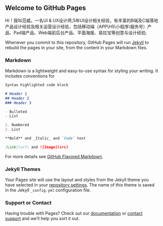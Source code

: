 ## Welcome to GitHub Pages

Hi！我叫范威，一名UI & UX设计师;5年UI设计相关经验，有丰富的B端及C端落地产品设计经验及相关运营设计经验，包括移动端（APP\H5\小程序\服务号）产品、Pad端产品、Web端前后台产品、平面海报、易拉宝等创意与设计经验;

Whenever you commit to this repository, GitHub Pages will run [Jekyll](https://jekyllrb.com/) to rebuild the pages in your site, from the content in your Markdown files.

### Markdown

Markdown is a lightweight and easy-to-use syntax for styling your writing. It includes conventions for

```markdown
Syntax highlighted code block

# Header 1
## Header 2
### Header 3

- Bulleted
- List

1. Numbered
2. List

**Bold** and _Italic_ and `Code` text

[Link](url) and ![Image](src)
```

For more details see [GitHub Flavored Markdown](https://guides.github.com/features/mastering-markdown/).

### Jekyll Themes

Your Pages site will use the layout and styles from the Jekyll theme you have selected in your [repository settings](https://github.com/luca-van/luca-van.github.io/settings). The name of this theme is saved in the Jekyll `_config.yml` configuration file.

### Support or Contact

Having trouble with Pages? Check out our [documentation](https://help.github.com/categories/github-pages-basics/) or [contact support](https://github.com/contact) and we’ll help you sort it out.
